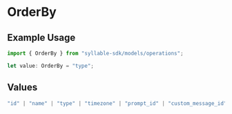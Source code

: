 # OrderBy

## Example Usage

```typescript
import { OrderBy } from "syllable-sdk/models/operations";

let value: OrderBy = "type";
```

## Values

```typescript
"id" | "name" | "type" | "timezone" | "prompt_id" | "custom_message_id" | "languages" | "variables" | "prompt_tool_defaults" | "tool_headers"
```
